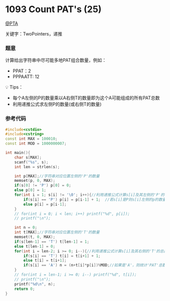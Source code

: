 # 1093 Count PAT's (25)

[@PTA](https://pintia.cn/problem-sets/994805342720868352/problems/994805373582557184)

关键字：TwoPointers，递推

### 题意  
计算给出字符串中尽可能多地PAT组合数量，例如：
- PPAT：2
- PPPAATT: 12

💡 Tips：
- 每个A左侧的P的数量乘以A右侧T的数量即为这个A可能组成的所有PAT总数
- 利用递推公式求左侧P的数量(或右侧T的数量)

### 参考代码
```C++
#include<cstdio>
#include<cstring>
const int MAX = 100010;
const int MOD = 1000000007;

int main(){
    char s[MAX];
    scanf("%s", s);
    int len = strlen(s);

    int p[MAX];//字符串对应位置左侧的'P'的数量
    memset(p, 0, MAX);
    if(s[0] != 'P') p[0] = 0;
    else p[0] = 1;
    for(int i = 1; s[i] != '\0'; i++){//利用递推公式计算s[i]及其左侧的'P'的总数
        if(s[i] == 'P') p[i] = p[i-1] + 1;  //若s[i]是P则s[i]左侧的p的数量是s[i-1]左侧p的数量加1
        else p[i] = p[i-1];
    }
    // for(int i = 0; i < len; i++) printf("%d", p[i]);
    // printf("\n");

    int n = 0;
    int t[MAX];//字符串对应位置左侧的'T'的数量
    memset(t, 0, MAX);
    if(s[len-1] == 'T') t[len-1] = 1;
    else t[len-1] = 0;
    for(int i = len-2; i >= 0; i--){//利用递推公式计算s[i]及其右侧的'T'的总数
        if(s[i] == 'T') t[i] = t[i+1] + 1;
        else t[i] = t[i+1];
        if(s[i] == 'A') n = (n+t[i]*p[i])%MOD;//如果是'A'，则统计'PAT'总数
    }
    // for(int i = len-1; i >= 0; i--) printf("%d", t[i]);
    // printf("\n");
    printf("%d\n", n);
    return 0;
}
```